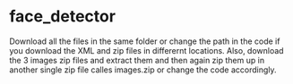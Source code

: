 # face_detector
Download all the files in the same folder or change the path in the code if you download the XML and zip files in differernt locations.
Also, download the 3 images zip files and extract them and then again zip them up in another single zip file calles images.zip or change the code accordingly.
